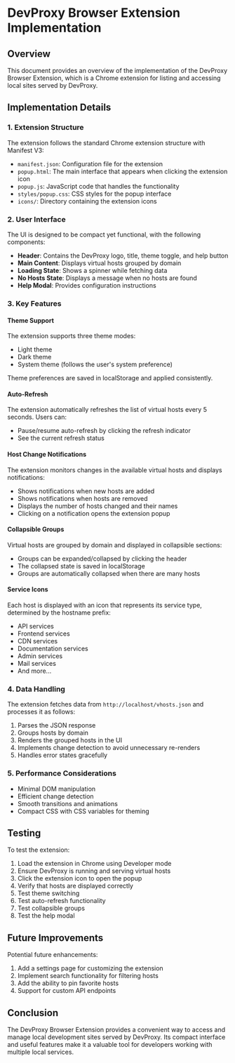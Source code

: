 # DevProxy Browser Extension Implementation

## Overview

This document provides an overview of the implementation of the DevProxy Browser Extension, which is a Chrome extension for listing and accessing local sites served by DevProxy.

## Implementation Details

### 1. Extension Structure

The extension follows the standard Chrome extension structure with Manifest V3:

- `manifest.json`: Configuration file for the extension
- `popup.html`: The main interface that appears when clicking the extension icon
- `popup.js`: JavaScript code that handles the functionality
- `styles/popup.css`: CSS styles for the popup interface
- `icons/`: Directory containing the extension icons

### 2. User Interface

The UI is designed to be compact yet functional, with the following components:

- **Header**: Contains the DevProxy logo, title, theme toggle, and help button
- **Main Content**: Displays virtual hosts grouped by domain
- **Loading State**: Shows a spinner while fetching data
- **No Hosts State**: Displays a message when no hosts are found
- **Help Modal**: Provides configuration instructions

### 3. Key Features

#### Theme Support

The extension supports three theme modes:
- Light theme
- Dark theme
- System theme (follows the user's system preference)

Theme preferences are saved in localStorage and applied consistently.

#### Auto-Refresh

The extension automatically refreshes the list of virtual hosts every 5 seconds. Users can:
- Pause/resume auto-refresh by clicking the refresh indicator
- See the current refresh status

#### Host Change Notifications

The extension monitors changes in the available virtual hosts and displays notifications:
- Shows notifications when new hosts are added
- Shows notifications when hosts are removed
- Displays the number of hosts changed and their names
- Clicking on a notification opens the extension popup

#### Collapsible Groups

Virtual hosts are grouped by domain and displayed in collapsible sections:
- Groups can be expanded/collapsed by clicking the header
- The collapsed state is saved in localStorage
- Groups are automatically collapsed when there are many hosts

#### Service Icons

Each host is displayed with an icon that represents its service type, determined by the hostname prefix:
- API services
- Frontend services
- CDN services
- Documentation services
- Admin services
- Mail services
- And more...

### 4. Data Handling

The extension fetches data from `http://localhost/vhosts.json` and processes it as follows:

1. Parses the JSON response
2. Groups hosts by domain
3. Renders the grouped hosts in the UI
4. Implements change detection to avoid unnecessary re-renders
5. Handles error states gracefully

### 5. Performance Considerations

- Minimal DOM manipulation
- Efficient change detection
- Smooth transitions and animations
- Compact CSS with CSS variables for theming

## Testing

To test the extension:

1. Load the extension in Chrome using Developer mode
2. Ensure DevProxy is running and serving virtual hosts
3. Click the extension icon to open the popup
4. Verify that hosts are displayed correctly
5. Test theme switching
6. Test auto-refresh functionality
7. Test collapsible groups
8. Test the help modal

## Future Improvements

Potential future enhancements:

1. Add a settings page for customizing the extension
2. Implement search functionality for filtering hosts
3. Add the ability to pin favorite hosts
4. Support for custom API endpoints

## Conclusion

The DevProxy Browser Extension provides a convenient way to access and manage local development sites served by DevProxy. Its compact interface and useful features make it a valuable tool for developers working with multiple local services.
